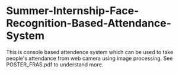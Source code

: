# Summer-Internship-Face-Recognition-Based-Attendance-System
This is console based attendence system which can be used to take people's attendance from web camera using image processing. See POSTER_FRAS.pdf to understand more.

